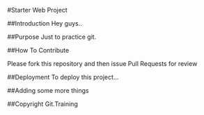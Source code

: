 #Starter Web Project

##Introduction
Hey guys..

##Purpose
Just to practice git.

##How To Contribute

Please fork this repository and then issue Pull Requests for review

##Deployment
To deploy this project...

##Adding some more things

##Copyright
Git.Training
